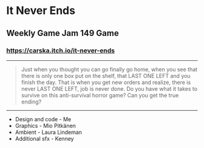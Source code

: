 # It Never Ends
## Weekly Game Jam 149 Game
### https://carska.itch.io/it-never-ends
---
>Just when you thought you can go finally go home, when you see that there is only one box put on the shelf, that LAST ONE LEFT and you finish the day. 
>That is when you get new orders and realize, there is never LAST ONE LEFT, job is never done. 
>Do you have what it takes to survive on this anti-survival horror game? Can you get the true ending?
---

- Design and code - Me
- Graphics - Mio Pitkänen
- Ambient - Laura Lindeman
- Additional sfx - Kenney
